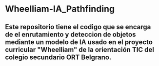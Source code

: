 # Wheelliam-IA_Pathfinding
 
## Este repositorio tiene el codigo que se encarga de el enrutamiento y deteccion de objetos mediante un modelo de IA usado en el proyecto curricular "Wheelliam" de la orientación TIC del colegio secundario ORT Belgrano.

